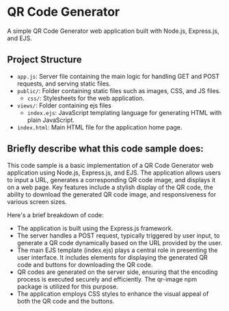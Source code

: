 # QR Code Generator

A simple QR Code Generator web application built with Node.js, Express.js, and EJS.

## Project Structure

- `app.js`: Server file containing the main logic for handling GET and POST requests, and serving static files.
- `public/`: Folder containing static files such as images, CSS, and JS files.
    - `css/`: Stylesheets for the web application.
- `views/`: Folder containing ejs files
    - `index.ejs`: JavaScript templating language for generating HTML with plain JavaScript. 
- `index.html`: Main HTML file for the application home page.

## Briefly describe what this code sample does:

This code sample is a basic implementation of a QR Code Generator web application using Node.js, Express.js, and EJS. The application allows users to input a URL, generates a corresponding QR code image, and displays it on a web page. Key features include a stylish display of the QR code, the ability to download the generated QR code image, and responsiveness for various screen sizes.

Here's a brief breakdown of code:

- The application is built using the Express.js framework.
- The server handles a POST request, typically triggered by user input, to generate a QR code dynamically based on the URL provided by the user.
- The main EJS template (index.ejs) plays a central role in presenting the user interface. It includes elements for displaying the generated QR code and buttons for downloading the QR code.
- QR codes are generated on the server side, ensuring that the encoding process is executed securely and efficiently. The qr-image npm package is utilized for this purpose.
- The application employs CSS styles to enhance the visual appeal of both the QR code and the buttons.